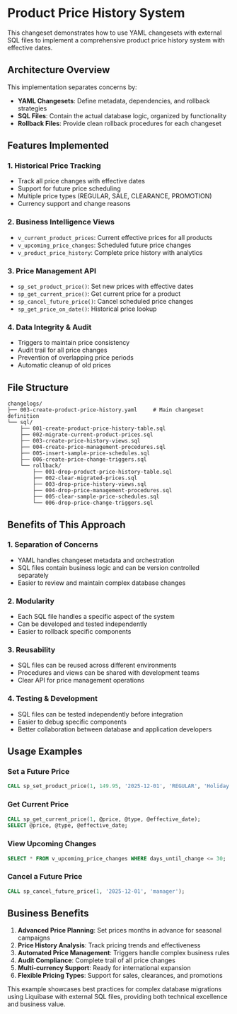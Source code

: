 # Product Price History System

This changeset demonstrates how to use YAML changesets with external SQL files to implement a comprehensive product price history system with effective dates.

## Architecture Overview

This implementation separates concerns by:

- **YAML Changesets**: Define metadata, dependencies, and rollback strategies
- **SQL Files**: Contain the actual database logic, organized by functionality
- **Rollback Files**: Provide clean rollback procedures for each changeset

## Features Implemented

### 1. Historical Price Tracking

- Track all price changes with effective dates
- Support for future price scheduling
- Multiple price types (REGULAR, SALE, CLEARANCE, PROMOTION)
- Currency support and change reasons

### 2. Business Intelligence Views

- `v_current_product_prices`: Current effective prices for all products
- `v_upcoming_price_changes`: Scheduled future price changes
- `v_product_price_history`: Complete price history with analytics

### 3. Price Management API

- `sp_set_product_price()`: Set new prices with effective dates
- `sp_get_current_price()`: Get current price for a product
- `sp_cancel_future_price()`: Cancel scheduled price changes
- `sp_get_price_on_date()`: Historical price lookup

### 4. Data Integrity & Audit

- Triggers to maintain price consistency
- Audit trail for all price changes
- Prevention of overlapping price periods
- Automatic cleanup of old prices

## File Structure

```
changelogs/
├── 003-create-product-price-history.yaml     # Main changeset definition
└── sql/
    ├── 001-create-product-price-history-table.sql
    ├── 002-migrate-current-product-prices.sql
    ├── 003-create-price-history-views.sql
    ├── 004-create-price-management-procedures.sql
    ├── 005-insert-sample-price-schedules.sql
    ├── 006-create-price-change-triggers.sql
    └── rollback/
        ├── 001-drop-product-price-history-table.sql
        ├── 002-clear-migrated-prices.sql
        ├── 003-drop-price-history-views.sql
        ├── 004-drop-price-management-procedures.sql
        ├── 005-clear-sample-price-schedules.sql
        └── 006-drop-price-change-triggers.sql
```

## Benefits of This Approach

### 1. **Separation of Concerns**

- YAML handles changeset metadata and orchestration
- SQL files contain business logic and can be version controlled separately
- Easier to review and maintain complex database changes

### 2. **Modularity**

- Each SQL file handles a specific aspect of the system
- Can be developed and tested independently
- Easier to rollback specific components

### 3. **Reusability**

- SQL files can be reused across different environments
- Procedures and views can be shared with development teams
- Clear API for price management operations

### 4. **Testing & Development**

- SQL files can be tested independently before integration
- Easier to debug specific components
- Better collaboration between database and application developers

## Usage Examples

### Set a Future Price

```sql
CALL sp_set_product_price(1, 149.95, '2025-12-01', 'REGULAR', 'Holiday season pricing', 'pricing_manager');
```

### Get Current Price

```sql
CALL sp_get_current_price(1, @price, @type, @effective_date);
SELECT @price, @type, @effective_date;
```

### View Upcoming Changes

```sql
SELECT * FROM v_upcoming_price_changes WHERE days_until_change <= 30;
```

### Cancel a Future Price

```sql
CALL sp_cancel_future_price(1, '2025-12-01', 'manager');
```

## Business Benefits

1. **Advanced Price Planning**: Set prices months in advance for seasonal campaigns
2. **Price History Analysis**: Track pricing trends and effectiveness
3. **Automated Price Management**: Triggers handle complex business rules
4. **Audit Compliance**: Complete trail of all price changes
5. **Multi-currency Support**: Ready for international expansion
6. **Flexible Pricing Types**: Support for sales, clearances, and promotions

This example showcases best practices for complex database migrations using Liquibase with external SQL files, providing both technical excellence and business value.
